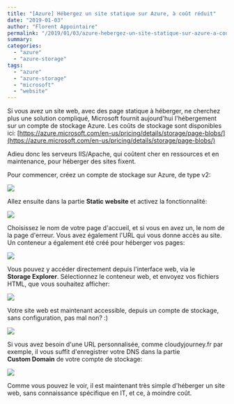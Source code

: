 ```yaml
---
title: "[Azure] Hébergez un site statique sur Azure, à coût réduit"
date: "2019-01-03"
author: "Florent Appointaire"
permalink: "/2019/01/03/azure-hebergez-un-site-statique-sur-azure-a-cout-reduit/"
summary:
categories: 
  - "azure"
  - "azure-storage"
tags: 
  - "azure"
  - "azure-storage"
  - "microsoft"
  - "website"
---
```


Si vous avez un site web, avec des page statique à héberger, ne cherchez plus une solution compliqué, Microsoft fournit aujourd'hui l'hébergement sur un compte de stockage Azure. Les coûts de stockage sont disponibles ici: [https://azure.microsoft.com/en-us/pricing/details/storage/page-blobs/](https://azure.microsoft.com/en-us/pricing/details/storage/page-blobs/)

Adieu donc les serveurs IIS/Apache, qui coûtent cher en ressources et en maintenance, pour héberger des sites fixent.

Pour commencer, créez un compte de stockage sur Azure, de type v2:

![](https://cloudyjourney.fr/wp-content/uploads/2019/01/AzureStaticWebsite01.png)

Allez ensuite dans la partie **Static website** et activez la fonctionnalité:

![](https://cloudyjourney.fr/wp-content/uploads/2019/01/AzureStaticWebsite02.png)

Choisissez le nom de votre page d'accueil, et si vous en avez un, le nom de la page d'erreur. Vous avez également l'URL qui vous donne accès au site. Un conteneur a également été créé pour héberger vos pages:

![](https://cloudyjourney.fr/wp-content/uploads/2019/01/AzureStaticWebsite03.png)

Vous pouvez y accéder directement depuis l'interface web, via le **Storage Explorer**. Sélectionnez le conteneur web, et envoyez vos fichiers HTML, que vous souhaitez afficher:

![](https://cloudyjourney.fr/wp-content/uploads/2019/01/AzureStaticWebsite04.png)

Votre site web est maintenant accessible, depuis un compte de stockage, sans configuration, pas mal non? :)

![](https://cloudyjourney.fr/wp-content/uploads/2019/01/AzureStaticWebsite05.png)

Si vous avez besoin d'une URL personnalisée, comme cloudyjourney.fr par exemple, il vous suffit d'enregistrer votre DNS dans la partie **Custom Domain** de votre compte de stockage:

![](https://cloudyjourney.fr/wp-content/uploads/2019/01/AzureStaticWebsite06.png)

Comme vous pouvez le voir, il est maintenant très simple d'héberger un site web, sans connaissance spécifique en IT, et ce, à moindre coût.
